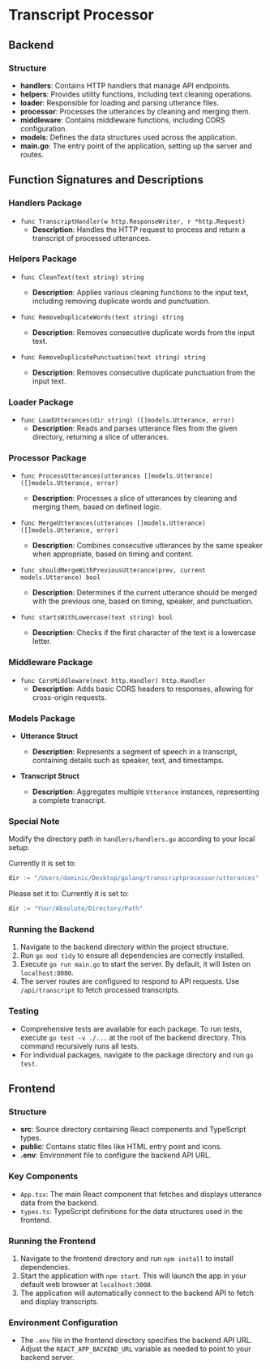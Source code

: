 # Transcript Processor

## Backend

### Structure

- **handlers**: Contains HTTP handlers that manage API endpoints.
- **helpers**: Provides utility functions, including text cleaning operations.
- **loader**: Responsible for loading and parsing utterance files.
- **processor**: Processes the utterances by cleaning and merging them.
- **middleware**: Contains middleware functions, including CORS configuration.
- **models**: Defines the data structures used across the application.
- **main.go**: The entry point of the application, setting up the server and routes.

## Function Signatures and Descriptions

### Handlers Package

- `func TranscriptHandler(w http.ResponseWriter, r *http.Request)`
  - **Description**: Handles the HTTP request to process and return a transcript of processed utterances.

### Helpers Package

- `func CleanText(text string) string`
  - **Description**: Applies various cleaning functions to the input text, including removing duplicate words and punctuation.

- `func RemoveDuplicateWords(text string) string`
  - **Description**: Removes consecutive duplicate words from the input text.

- `func RemoveDuplicatePunctuation(text string) string`
  - **Description**: Removes consecutive duplicate punctuation from the input text.

### Loader Package

- `func LoadUtterances(dir string) ([]models.Utterance, error)`
  - **Description**: Reads and parses utterance files from the given directory, returning a slice of utterances.

### Processor Package

- `func ProcessUtterances(utterances []models.Utterance) ([]models.Utterance, error)`
  - **Description**: Processes a slice of utterances by cleaning and merging them, based on defined logic.

- `func MergeUtterances(utterances []models.Utterance) ([]models.Utterance, error)`
  - **Description**: Combines consecutive utterances by the same speaker when appropriate, based on timing and content.

- `func shouldMergeWithPreviousUtterance(prev, current models.Utterance) bool`
  - **Description**: Determines if the current utterance should be merged with the previous one, based on timing, speaker, and punctuation.

- `func startsWithLowercase(text string) bool`
  - **Description**: Checks if the first character of the text is a lowercase letter.

### Middleware Package

- `func CorsMiddleware(next http.Handler) http.Handler`
  - **Description**: Adds basic CORS headers to responses, allowing for cross-origin requests.

### Models Package

- **Utterance Struct**
  - **Description**: Represents a segment of speech in a transcript, containing details such as speaker, text, and timestamps.

- **Transcript Struct**
  - **Description**: Aggregates multiple `Utterance` instances, representing a complete transcript.


### Special Note

Modify the directory path in `handlers/handlers.go` according to your local setup:

Currently it is set to:
```go
dir := "/Users/dominic/Desktop/golang/transcriptprocessor/utterances"
```

Please set it to:
Currently it is set to:
```go
dir := "Your/Absolute/Directory/Path"
```

### Running the Backend

1. Navigate to the backend directory within the project structure.
2. Run `go mod tidy` to ensure all dependencies are correctly installed.
3. Execute `go run main.go` to start the server. By default, it will listen on `localhost:8080`.
4. The server routes are configured to respond to API requests. Use `/api/transcript` to fetch processed transcripts.

### Testing

- Comprehensive tests are available for each package. To run tests, execute `go test -v ./...` at the root of the backend directory. This command recursively runs all tests.
- For individual packages, navigate to the package directory and run `go test`.

## Frontend

### Structure

- **src**: Source directory containing React components and TypeScript types.
- **public**: Contains static files like HTML entry point and icons.
- **.env**: Environment file to configure the backend API URL.

### Key Components

- `App.tsx`: The main React component that fetches and displays utterance data from the backend.
- `types.ts`: TypeScript definitions for the data structures used in the frontend.

### Running the Frontend

1. Navigate to the frontend directory and run `npm install` to install dependencies.
2. Start the application with `npm start`. This will launch the app in your default web browser at `localhost:3000`.
3. The application will automatically connect to the backend API to fetch and display transcripts.

### Environment Configuration

- The `.env` file in the frontend directory specifies the backend API URL. Adjust the `REACT_APP_BACKEND_URL` variable as needed to point to your backend server.